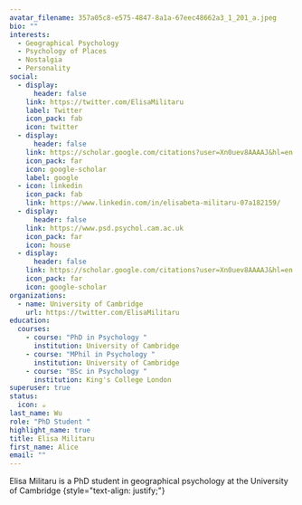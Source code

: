 ```yaml
---
avatar_filename: 357a05c8-e575-4847-8a1a-67eec48662a3_1_201_a.jpeg
bio: ""
interests:
  - Geographical Psychology
  - Psychology of Places
  - Nostalgia
  - Personality
social:
  - display:
      header: false
    link: https://twitter.com/ElisaMilitaru
    label: Twitter
    icon_pack: fab
    icon: twitter
  - display:
      header: false
    link: https://scholar.google.com/citations?user=Xn0uev8AAAAJ&hl=en
    icon_pack: far
    icon: google-scholar
    label: google
  - icon: linkedin
    icon_pack: fab
    link: https://www.linkedin.com/in/elisabeta-militaru-07a182159/
  - display:
      header: false
    link: https://www.psd.psychol.cam.ac.uk
    icon_pack: far
    icon: house
  - display:
      header: false
    link: https://scholar.google.com/citations?user=Xn0uev8AAAAJ&hl=en
    icon_pack: far
    icon: google-scholar
organizations:
  - name: University of Cambridge
    url: https://twitter.com/ElisaMilitaru
education:
  courses:
    - course: "PhD in Psychology "
      institution: University of Cambridge
    - course: "MPhil in Psychology "
      institution: University of Cambridge
    - course: "BSc in Psychology "
      institution: King's College London
superuser: true
status:
  icon: ☕️
last_name: Wu
role: "PhD Student "
highlight_name: true
title: Elisa Militaru
first_name: Alice
email: ""
---
```

Elisa Militaru is a PhD student in geographical psychology at the University of Cambridge
{style="text-align: justify;"}